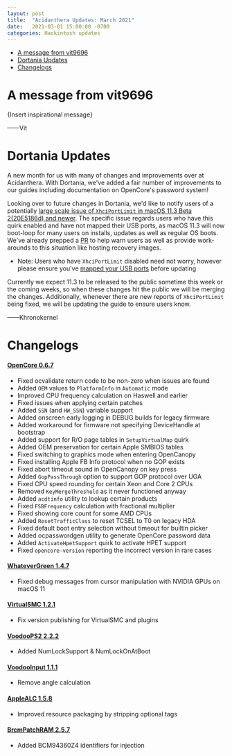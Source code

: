 ```yaml
---
layout: post
title:  "Acidanthera Updates: March 2021"
date:   2021-03-01 15:00:00 -0700
categories: Hackintosh updates
---
```


* [A message from vit9696](#a-message-from-vit9696)
* [Dortania Updates](#dortania-updates)
* [Changelogs](#changelogs)

# A message from vit9696

{Insert inspirational message}
 
——Vit

# Dortania Updates

A new month for us with many of changes and improvements over at Acidanthera. With Dortania, we've added a fair number of improvements to our guides including documentation on OpenCore's password system!

Looking over to future changes in Dortania, we'd like to notify users of a potentially [large scale issue of `XhciPortLimit` in macOS 11.3 Beta 2(20E5186d) and newer](https://github.com/acidanthera/bugtracker/issues/1514). The specific issue regards users who have this quirk enabled and have not mapped their USB ports, as macOS 11.3 will now boot-loop for many users on installs, updates as well as regular OS boots. We've already prepped a [PR](https://github.com/dortania/OpenCore-Install-Guide/pull/238/files) to help warn users as well as provide work-arounds to this situation like hosting recovery images.

* Note: Users who have `XhciPortLimit` disabled need not worry, however please ensure you've [mapped your USB ports](https://dortania.github.io/OpenCore-Post-Install/usb/) before updating

Currently we expect 11.3 to be released to the public sometime this week or the coming weeks, so when these changes hit the public we will be merging the changes. Additionally, whenever there are new reports of `XhciPortLimit` being fixed, we will be updating the guide to ensure users know.

——Khronokernel

# Changelogs

#### [OpenCore 0.6.7](https://github.com/acidanthera/OpenCorePkg/releases)

- Fixed ocvalidate return code to be non-zero when issues are found
- Added `OEM` values to `PlatformInfo` in `Automatic` mode
- Improved CPU frequency calculation on Haswell and earlier
- Fixed issues when applying certain patches
- Added `SSN` (and `HW_SSN`) variable support
- Added onscreen early logging in DEBUG builds for legacy firmware
- Added workaround for firmware not specifying DeviceHandle at bootstrap
- Added support for R/O page tables in `SetupVirtualMap` quirk
- Added OEM preservation for certain Apple SMBIOS tables
- Fixed switching to graphics mode when entering OpenCanopy
- Fixed installing Apple FB Info protocol when no GOP exists
- Fixed abort timeout sound in OpenCanopy on key press
- Added `GopPassThrough` option to support GOP protocol over UGA
- Fixed CPU speed rounding for certain Xeon and Core 2 CPUs
- Removed `KeyMergeThreshold` as it never functioned anyway
- Added `acdtinfo` utility to lookup certain products
- Fixed `FSBFrequency` calculation with fractional multiplier
- Fixed showing core count for some AMD CPUs
- Added `ResetTrafficClass` to reset TCSEL to T0 on legacy HDA
- Fixed default boot entry selection without timeout for builtin picker
- Added ocpasswordgen utility to generate OpenCore password data
- Added `ActivateHpetSupport` quirk to activate HPET support
- Fixed `opencore-version` reporting the incorrect version in rare cases

#### [WhateverGreen 1.4.7](https://github.com/acidanthera/WhateverGreen/releases)

- Fixed debug messages from cursor manipulation with NVIDIA GPUs on macOS 11

#### [VirtualSMC 1.2.1](https://github.com/acidanthera/VirtualSMC/releases)

- Fix version publishing for VirtualSMC and plugins

#### [VoodooPS2 2.2.2](https://github.com/acidanthera/VoodooPS2/releases)

- Added NumLockSupport & NumLockOnAtBoot

#### [VoodooInput 1.1.1](https://github.com/acidanthera/VoodooInput/releases)

- Remove angle calculation

#### [AppleALC 1.5.8](https://github.com/acidanthera/AppleALC/releases)

- Improved resource packaging by stripping optional tags

#### [BrcmPatchRAM 2.5.7](https://github.com/acidanthera/BrcmPatchRAM/releases)

- Added BCM94360Z4 identifiers for injection
